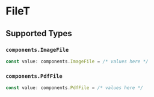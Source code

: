 # FileT


## Supported Types

### `components.ImageFile`

```typescript
const value: components.ImageFile = /* values here */
```

### `components.PdfFile`

```typescript
const value: components.PdfFile = /* values here */
```

